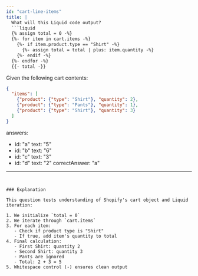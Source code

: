 ```yaml
---
id: "cart-line-items"
title: |
  What will this Liquid code output?
  ```liquid
  {% assign total = 0 -%}
  {%- for item in cart.items -%}
    {%- if item.product.type == "Shirt" -%}
      {%- assign total = total | plus: item.quantity -%}
    {%- endif -%}
  {%- endfor -%}
  {{- total -}}
  ```
  Given the following cart contents:
  ```json
  {
    "items": [
      {"product": {"type": "Shirt"}, "quantity": 2},
      {"product": {"type": "Pants"}, "quantity": 1},
      {"product": {"type": "Shirt"}, "quantity": 3}
    ]
  }
  ```

answers:
  - id: "a"
    text: "5"
  - id: "b"
    text: "6"
  - id: "c"
    text: "3"
  - id: "d"
    text: "2"
correctAnswer: "a"
---
```


### Explanation

This question tests understanding of Shopify's cart object and Liquid iteration:

1. We initialize `total = 0`
2. We iterate through `cart.items`
3. For each item:
   - Check if product type is "Shirt"
   - If true, add item's quantity to total
4. Final calculation:
   - First Shirt: quantity 2
   - Second Shirt: quantity 3
   - Pants are ignored
   - Total: 2 + 3 = 5
5. Whitespace control (-) ensures clean output 